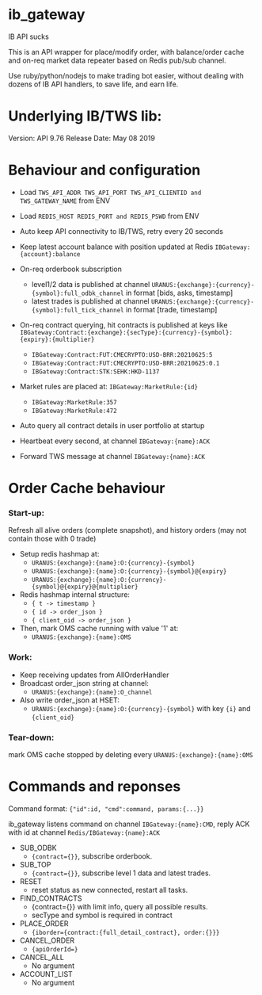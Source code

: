 # ib_gateway
IB API sucks

This is an API wrapper for place/modify order, with balance/order cache and on-req market data repeater based on Redis pub/sub channel.

Use ruby/python/nodejs to make trading bot easier, without dealing with dozens of IB API handlers, to save life, and earn life.

# Underlying IB/TWS lib:
Version: API 9.76 Release Date: May 08 2019 

# Behaviour and configuration

* Load `TWS_API_ADDR TWS_API_PORT TWS_API_CLIENTID and TWS_GATEWAY_NAME` from ENV
* Load `REDIS_HOST REDIS_PORT and REDIS_PSWD` from ENV

* Auto keep API connectivity to IB/TWS, retry every 20 seconds
* Keep latest account balance with position updated at Redis `IBGateway:{account}:balance`
* On-req orderbook subscription
	- level1/2 data is published at channel `URANUS:{exchange}:{currency}-{symbol}:full_odbk_channel` in format [bids, asks, timestamp]
	- latest trades is published at channel `URANUS:{exchange}:{currency}-{symbol}:full_tick_channel` in format [trade, timestamp]
* On-req contract querying, hit contracts is published at keys like `IBGateway:Contract:{exchange}:{secType}:{currency}-{symbol}:{expiry}:{multiplier}`
	- `IBGateway:Contract:FUT:CMECRYPTO:USD-BRR:20210625:5`
	- `IBGateway:Contract:FUT:CMECRYPTO:USD-BRR:20210625:0.1`
	- `IBGateway:Contract:STK:SEHK:HKD-1137`
* Market rules are placed at: `IBGateway:MarketRule:{id}`
	- `IBGateway:MarketRule:357`
	- `IBGateway:MarketRule:472`
* Auto query all contract details in user portfolio at startup
* Heartbeat every second, at channel `IBGateway:{name}:ACK`
* Forward TWS message at channel `IBGateway:{name}:ACK`

# Order Cache behaviour

### Start-up:
Refresh all alive orders (complete snapshot), and history orders (may not contain those with 0 trade)
* Setup redis hashmap at:
	- `URANUS:{exchange}:{name}:O:{currency}-{symbol}`
	- `URANUS:{exchange}:{name}:O:{currency}-{symbol}@{expiry}`
	- `URANUS:{exchange}:{name}:O:{currency}-{symbol}@{expiry}@{multiplier}`
* Redis hashmap internal structure:
	- `{ t -> timestamp }`
	- `{ id -> order_json }`
	- `{ client_oid -> order_json }`
* Then, mark OMS cache running with value '1' at:
	- `URANUS:{exchange}:{name}:OMS`

### Work:
* Keep receiving updates from AllOrderHandler
* Broadcast order\_json string at channel:
	- `URANUS:{exchange}:{name}:O_channel`
* Also write order\_json at HSET:
	- `URANUS:{exchange}:{name}:O:{currency}-{symbol}` with key `{i}` and `{client_oid}`

### Tear-down:
mark OMS cache stopped by deleting every `URANUS:{exchange}:{name}:OMS`

# Commands and reponses

Command format: `{"id":id, "cmd":command, params:{...}}`

ib\_gateway listens command on channel `IBGateway:{name}:CMD`, reply ACK with id at channel `Redis/IBGateway:{name}:ACK`

* SUB\_ODBK
	- `{contract={}}`, subscribe orderbook.
* SUB\_TOP
	- `{contract={}}`, subscribe level 1 data and latest trades.
* RESET
	- reset status as new connected, restart all tasks.
* FIND\_CONTRACTS
	- {contract={}} with limit info, query all possible results.
	- secType and symbol is required in contract
* PLACE\_ORDER
	- `{iborder={contract:{full_detail_contract}, order:{}}}`
* CANCEL\_ORDER
	- `{apiOrderId=}`
* CANCEL\_ALL
	- No argument
* ACCOUNT\_LIST
	- No argument
